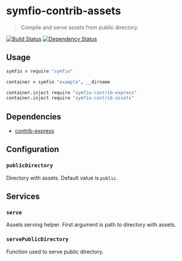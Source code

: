 # symfio-contrib-assets

> Compile and serve assets from public directory.

[![Build Status](http://teamcity.rithis.com/httpAuth/app/rest/builds/buildType:id:bt10,branch:master/statusIcon?guest=1)](http://teamcity.rithis.com/viewType.html?buildTypeId=bt10&guest=1)
[![Dependency Status](https://gemnasium.com/symfio/symfio-contrib-assets.png)](https://gemnasium.com/symfio/symfio-contrib-assets)

## Usage

```coffee
symfio = require "symfio"

container = symfio "example", __dirname

container.inject require "symfio-contrib-express"
container.inject require "symfio-contrib-assets"
```

## Dependencies

* [contrib-express](https://github.com/symfio/symfio-contrib-express)

## Configuration

### `publicDirectory`

Directory with assets. Default value is `public`.

## Services

### `serve`

Assets serving helper. First argument is path to directory with assets.

### `servePublicDirectory`

Function used to serve public directory.
